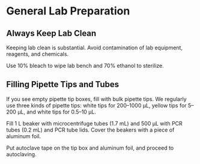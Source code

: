 # General Lab Preparation

## Always Keep Lab Clean
Keeping lab clean is substantial. Avoid contamination of lab equipment, reagents, and chemicals.

Use 10% bleach to wipe lab bench and 70% ethanol to sterilize.

## Filling Pipette Tips and Tubes
If you see empty pipette tip boxes, fill with bulk pipette tips. We regularly use three kinds of pipette tips: white tips for 200–1000 µL, yellow tips for 5–200 µL, and white tips for 0.5–10 µL.

Fill 1 L beaker with microcentrifuge tubes (1.7 mL) and 500 µL with PCR tubes (0.2 mL) and PCR tube lids. Cover the beakers with a piece of aluminum foil.

Put autoclave tape on the tip box and aluminum foil, and proceed to autoclaving.
